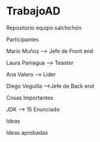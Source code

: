 # TrabajoAD

Repositorio equipo salchichón

Participantes

Mario Muñoz --> Jefe de Front end

Laura Paniagua --> Teaster

Ana Valero --> Lider

Diego Veguilla -->Jefe de Back end

Cosas Importantes

JDK --> 15
Enunciado

Ideas

Ideas aprobadas
